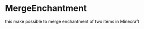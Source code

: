 MergeEnchantment
================

this make possible to merge enchantment of two items in Minecraft
